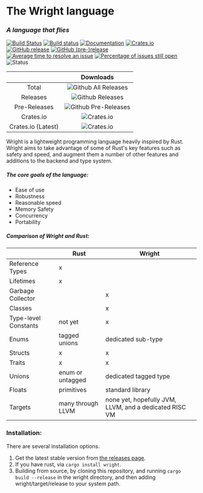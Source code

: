 # The Wright language
### *A language that flies*
[![Build Status](https://travis-ci.org/Wright-Language-Developers/Wright-lang.svg?branch=master)](https://travis-ci.org/Wright-Language-Developers/Wright-lang)
[![Build status](https://ci.appveyor.com/api/projects/status/kh76mn7ly95kish3?svg=true)](https://ci.appveyor.com/project/WrightLanguage/wright-lang)
[![Documentation](https://docs.rs/wright/badge.svg)](https://docs.rs/wright)
[![Crates.io](https://img.shields.io/crates/v/wright.svg)](https://crates.io/crates/wright)
[![GitHub release](https://img.shields.io/github/release/Wright-Language-Developers/Wright-lang.svg)](https://github.com/Wright-Language-Developers/Wright-lang/releases)
[![GitHub (pre-)release](https://img.shields.io/github/release/Wright-Language-Developers/Wright-lang/all.svg)](https://github.com/Wright-Language-Developers/Wright-lang/releases)
[![Average time to resolve an issue](http://isitmaintained.com/badge/resolution/Wright-Language-Developers/Wright-lang.svg)](https://isitmaintained.com/project/Wright-Language-Developers/Wright-lang "Average time to resolve an issue")
[![Percentage of issues still open](http://isitmaintained.com/badge/open/Wright-Language-Developers/Wright-lang.svg)](https://isitmaintained.com/project/Wright-Language-Developers/Wright-lang "Percentage of issues still open")
![Status](https://img.shields.io/badge/status-actively--developed-green.svg)


|  | Downloads|
|:---:|:---:|
| Total |![Github All Releases](https://img.shields.io/github/downloads/Wright-Language-Developers/Wright-lang/total.svg) |
| Releases | ![Github Releases](https://img.shields.io/github/downloads/Wright-Language-Developers/Wright-lang/latest/total.svg) |
| Pre-Releases| ![Github Pre-Releases](https://img.shields.io/github/downloads-pre/Wright-Language-Developers/Wright-lang/latest/total.svg) |
| Crates.io | ![Crates.io](https://img.shields.io/crates/d/wright.svg) |
| Crates.io (Latest) | ![Crates.io](https://img.shields.io/crates/dv/wright.svg) |


Wright is a lightweight programming language heavily inspired by Rust. Wright aims to take advantage of some of 
Rust's key features such as safety and speed, and augment them a number of other features and additions to the
backend and type system.

##### The core goals of the language:
* Ease of use
* Robustness
* Reasonable speed
* Memory Safety
* Concurrency
* Portability

##### Comparison of Wright and Rust:
|               |Rust |Wright|
|:---           | --- | ---|
|Reference Types| x ||
|Lifetimes |x||
|Garbage Collector ||x|
|Classes | |x|
|Type-level Constants |not yet|x|
|Enums |tagged unions | dedicated sub-type|
|Structs |x|x|
|Traits |x|x
|Unions |enum or untagged | dedicated tagged type
|Floats | primitives | standard library |
|Targets| many through LLVM | none yet, hopefully JVM, LLVM, and a dedicated RISC VM 


### Installation:
There are several installation options.
1. Get the latest stable version from [the releases page](https://github.com/Wright-Language-Developers/Wright-lang/releases).
2. If you have rust, via `cargo install wright`.
3. Building from source, by cloning this repository, and running `cargo build --release` in the wright directory, and 
then adding wright/target/release to your system path.
